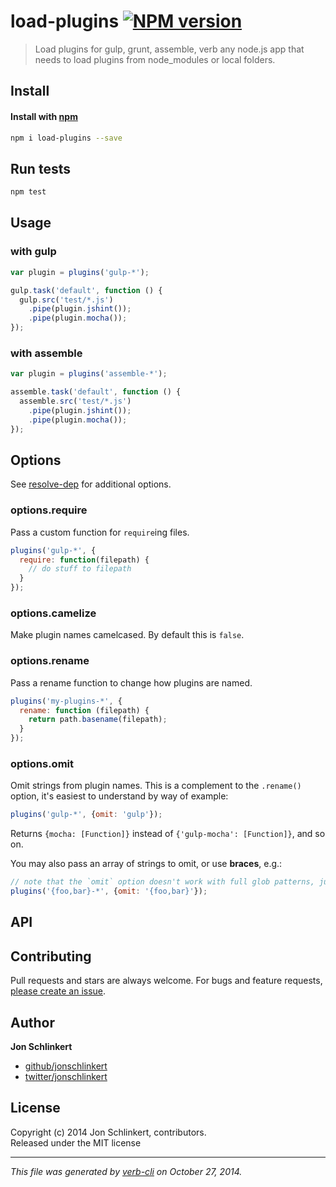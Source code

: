 # load-plugins [![NPM version](https://badge.fury.io/js/load-plugins.png)](http://badge.fury.io/js/load-plugins)

> Load plugins for gulp, grunt, assemble, verb any node.js app that needs to load plugins from node_modules or local folders.

## Install
#### Install with [npm](npmjs.org)

```bash
npm i load-plugins --save
```

## Run tests

```bash
npm test
```

## Usage

### with gulp

```js
var plugin = plugins('gulp-*');

gulp.task('default', function () {
  gulp.src('test/*.js')
    .pipe(plugin.jshint());
    .pipe(plugin.mocha());
});
```

### with assemble

```js
var plugin = plugins('assemble-*');

assemble.task('default', function () {
  assemble.src('test/*.js')
    .pipe(plugin.jshint());
    .pipe(plugin.mocha());
});
```

## Options

See [resolve-dep](https://github.com/jonschlinkert/resolve-dep) for additional options.

### options.require

Pass a custom function for `require`ing files.

```js
plugins('gulp-*', {
  require: function(filepath) {
    // do stuff to filepath
  }
});
```

### options.camelize

Make plugin names camelcased. By default this is `false`.

### options.rename

Pass a rename function to change how plugins are named.

```js
plugins('my-plugins-*', {
  rename: function (filepath) {
    return path.basename(filepath);
  }
});
```

### options.omit

Omit strings from plugin names. This is a complement to the `.rename()` option, it's easiest to understand by way of example:

```js
plugins('gulp-*', {omit: 'gulp'});
```

Returns `{mocha: [Function]}` instead of `{'gulp-mocha': [Function]}`, and so on.

You may also pass an array of strings to omit, or use **braces**, e.g.:

```js
// note that the `omit` option doesn't work with full glob patterns, just braces
plugins('{foo,bar}-*', {omit: '{foo,bar}'});
```

## API


## Contributing
Pull requests and stars are always welcome. For bugs and feature requests, [please create an issue][issues].

## Author

**Jon Schlinkert**
 
+ [github/jonschlinkert](https://github.com/jonschlinkert)
+ [twitter/jonschlinkert](http://twitter.com/jonschlinkert) 

## License
Copyright (c) 2014 Jon Schlinkert, contributors.  
Released under the MIT license

***

_This file was generated by [verb-cli](https://github.com/assemble/verb-cli) on October 27, 2014._

[issues]: https://github.com/jonschlinkert/load-plugins/issues